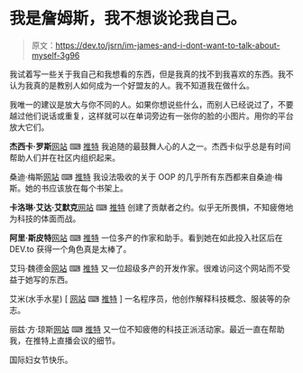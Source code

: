 # 我是詹姆斯，我不想谈论我自己。

> 原文：<https://dev.to/jsrn/im-james-and-i-dont-want-to-talk-about-myself-3g96>

我试着写一些关于我自己和我想看的东西，但是我真的找不到我喜欢的东西。我不认为我真的是教别人如何成为一个好盟友的人。我不知道我在做什么。

我唯一的建议是放大与你不同的人。如果你想说些什么，而别人已经说过了，不要越过他们说话或重复，这样就可以在单词旁边有一张你的脸的小图片。用你的平台放大它们。

**杰西卡·罗斯**[网站](https://jessica.tech) ⌨ [推特](https://twitter.com/jesslynnrose)
我追随的最鼓舞人心的人之一。杰西卡似乎总是有时间帮助人们并在社区内组织起来。

桑迪·梅斯[网站](https://sandimetz.com) ⌨ [推特](https://twitter.com/sandimetz)
我设法吸收的关于 OOP 的几乎所有东西都来自桑迪·梅斯。她的书应该放在每个书架上。

**卡洛琳·艾达·艾默克**[网站](https://where.coraline.codes/) ⌨ [推特](https://twitter.com/CoralineAda)
创建了贡献者之约。似乎无所畏惧，不知疲倦地为科技的体面而战。

**阿里·斯皮特**[网站](https://www.alispit.tel/#/) ⌨ [推特](https://twitter.com/ASpittel)
一位多产的作家和助手。看到她在如此投入社区后在 DEV.to 获得一个角色真是太棒了。

艾玛·魏德金[网站](https://emmawedekind.com/) ⌨ [推特](https://twitter.com/EmmaWedekind)
又一位超级多产的开发作家。很难访问这个网站而不受益于她写的东西。

艾米(水手水星) [ [网站](https://shop.bubblesort.io/) ⌨ [推特](https://twitter.com/sailorhg) ]
一名程序员，他创作解释科技概念、服装等的杂志。

丽兹·方·琼斯[网站](https://www.lizthegrey.com/) ⌨ [推特](https://twitter.com/lizthegrey)
又一位不知疲倦的科技正派活动家。最近一直在帮助我，在推特上直播会议的细节。

国际妇女节快乐。